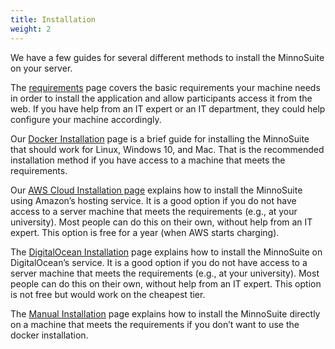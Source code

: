 ```yaml
---
title: Installation
weight: 2
---
```



We have a few guides for several different methods to install the MinnoSuite on your server. 

The [requirements](/installation/requirements) page covers the basic requirements your machine needs in order to install the application and allow participants access it from the web. If you have help from an IT expert or an IT department, they could help configure your machine accordingly. 

Our [Docker Installation](/installation/basicinstallation) page is a brief guide for installing the MinnoSuite that should work for Linux, Windows 10, and Mac. That is the recommended installation method if you have access to a machine that meets the requirements.

Our [AWS Cloud Installation page](/installation/awsinstallation) explains how to install the MinnoSuite using Amazon’s hosting service. It is a good option if you do not have access to a server machine that meets the requirements (e.g., at your university). Most people can do this on their own, without help from an IT expert. This option is free for a year (when AWS starts charging).

The [DigitalOcean Installation](/installation/digitalocean) page explains how to install the MinnoSuite on DigitalOcean’s service. It is a good option if you do not have access to a server machine that meets the requirements (e.g., at your university). Most people can do this on their own, without help from an IT expert. This option is not free but would work on the cheapest tier.

The [Manual Installation](/installation/advanced) page explains how to install the MinnoSuite directly on a machine that meets the requirements if you don’t want to use the docker installation.

